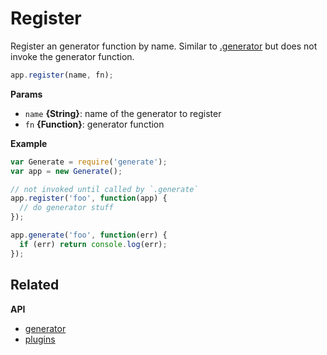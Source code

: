 # Register

Register an generator function by name. Similar to [.generator](generator.md) but does not invoke the generator function.

```js
app.register(name, fn);
```

**Params**

* `name` **{String}**: name of the generator to register
* `fn` **{Function}**: generator function

**Example**

```js
var Generate = require('generate');
var app = new Generate();

// not invoked until called by `.generate`
app.register('foo', function(app) {
  // do generator stuff
});

app.generate('foo', function(err) {
  if (err) return console.log(err);
});
```

## Related

**API**

* [generator](api/generator.md)
* [plugins](api/plugins.md)

